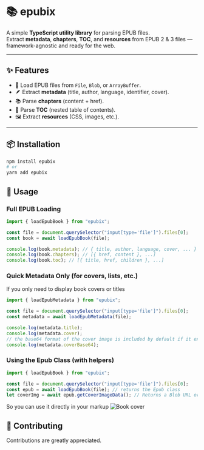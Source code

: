 # 📚 epubix

A simple **TypeScript utility library** for parsing EPUB files.  
Extract **metadata**, **chapters**, **TOC**, and **resources** from EPUB 2 & 3 files — framework-agnostic and ready for the web.

---

## ✨ Features

- 📖 Load EPUB files from `File`, `Blob`, or `ArrayBuffer`.
- 🪶 Extract **metadata** (title, author, language, identifier, cover).
- 📚 Parse **chapters** (content + href).
- 🧭 Parse **TOC** (nested table of contents).
- 🖼️ Extract **resources** (CSS, images, etc.).

---

## 📦 Installation

```bash
npm install epubix
# or
yarn add epubix
```

## 🚀 Usage

### Full EPUB Loading

```ts
import { loadEpubBook } from "epubix";

const file = document.querySelector("input[type='file']").files[0];
const book = await loadEpubBook(file);

console.log(book.metadata); // { title, author, language, cover, ... }
console.log(book.chapters); // [{ href, content }, ...]
console.log(book.toc); // [{ title, href, children }, ...]
```

### Quick Metadata Only (for covers, lists, etc.)

If you only need to display book covers or titles

```ts
import { loadEpubMetadata } from "epubix";

const file = document.querySelector("input[type='file']").files[0];
const metadata = await loadEpubMetadata(file);

console.log(metadata.title);
console.log(metadata.cover);
// the base64 format of the cover image is included by default if it exists
console.log(metadata.coverBase64);
```

### Using the Epub Class (with helpers)

```ts
import { loadEpubBook } from "epubix";

const file = document.querySelector("input[type='file']").files[0];
const epub = await loadEpubBook(file); // returns the Epub class
let coverImg = await epub.getCoverImageData(); // Returns a Blob URL or data URI for display if it exists
```

So you can use it directly in your markup
<img src={coverImg} alt="Book cover" />

## 🤝 Contributing

Contributions are greatly appreciated.
